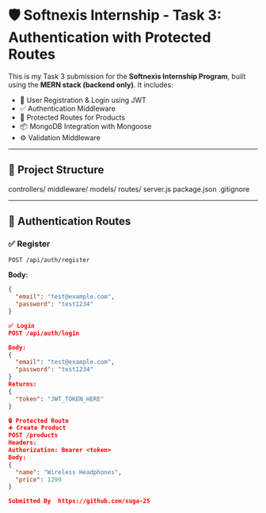 # 🛡️ Softnexis Internship - Task 3: Authentication with Protected Routes
This is my Task 3 submission for the **Softnexis Internship Program**, built using the **MERN stack (backend only)**.
It includes:
- 🔐 User Registration & Login using JWT
- ✅ Authentication Middleware
- 🧾 Protected Routes for Products
- 📦 MongoDB Integration with Mongoose
- ⚙️ Validation Middleware

---
## 📁 Project Structure
controllers/
middleware/
models/
routes/
server.js
package.json
.gitignore

---

## 🔐 Authentication Routes

### ✅ Register  
`POST /api/auth/register`

**Body:**

```json
{
  "email": "test@example.com",
  "password": "test1234"
}

✅ Login
POST /api/auth/login

Body:
{
  "email": "test@example.com",
  "password": "test1234"
}
Returns:
{
  "token": "JWT_TOKEN_HERE"
}

🔒 Protected Route
➕ Create Product
POST /products
Headers:
Authorization: Bearer <token>
Body:
{
  "name": "Wireless Headphones",
  "price": 1299
}

Submitted By  https://github.com/suga-25
